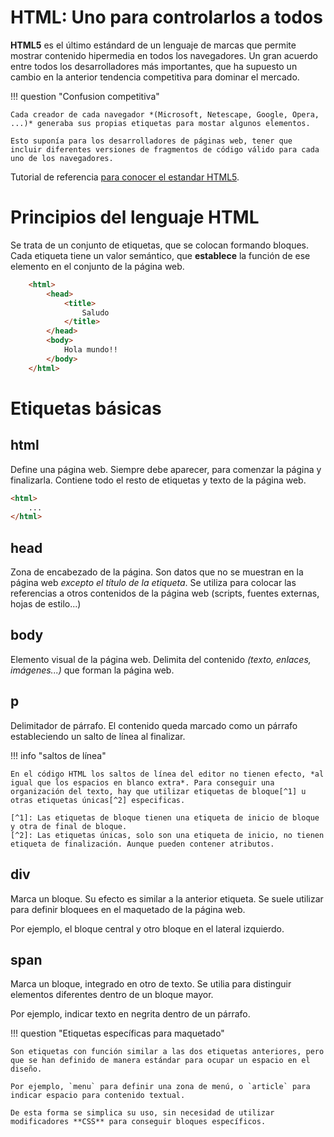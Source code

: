 # HTML: Uno para controlarlos a todos

**HTML5** es el último estándard de un lenguaje de marcas que permite mostrar contenido hipermedia en todos los navegadores. Un gran acuerdo entre todos los desarrolladores más importantes, que ha supuesto un cambio en la anterior tendencia competitiva para dominar el mercado.

!!! question "Confusion competitiva"

    Cada creador de cada navegador *(Microsoft, Netescape, Google, Opera, ...)* generaba sus propias etiquetas para mostar algunos elementos.

    Esto suponía para los desarrolladores de páginas web, tener que incluir diferentes versiones de fragmentos de código válido para cada uno de los navegadores.

Tutorial de referencia [para conocer el estandar HTML5](https://www.w3schools.com/html/).

# Principios del lenguaje HTML

Se trata de un conjunto de etiquetas, que se colocan formando bloques. Cada etiqueta tiene un valor semántico, que **establece** la función de ese elemento en el conjunto de la página web.

``` html
    <html>
        <head>
            <title>
                Saludo
            </title>
        </head>
        <body>
            Hola mundo!!
        </body>
    </html>

```

# Etiquetas básicas

## html

Define una página web. Siempre debe aparecer, para comenzar la página y finalizarla. Contiene todo el resto de etiquetas y texto de la página web. 

``` html
<html>
    ...
</html>
```

## head

Zona de encabezado de la página. Son datos que no se muestran en la página web *excepto el título de la etiqueta*. Se utiliza para colocar las referencias a otros contenidos de la página web (scripts, fuentes externas, hojas de estilo...)

## body

Elemento visual de la página web. Delimita del contenido *(texto, enlaces, imágenes...)* que forman la página web.

## p

Delimitador de párrafo. El contenido queda marcado como un párrafo estableciendo un salto de línea al finalizar.

!!! info "saltos de línea"

    En el código HTML los saltos de línea del editor no tienen efecto, *al igual que los espacios en blanco extra*. Para conseguir una organización del texto, hay que utilizar etiquetas de bloque[^1] u otras etiquetas únicas[^2] especificas.

    [^1]: Las etiquetas de bloque tienen una etiqueta de inicio de bloque y otra de final de bloque.
    [^2]: Las etiquetas únicas, solo son una etiqueta de inicio, no tienen etiqueta de finalización. Aunque pueden contener atributos.

## div

Marca un bloque. Su efecto es similar a la anterior etiqueta. Se suele utilizar para definir bloquees en el maquetado de la página web. 

Por ejemplo, el bloque central y otro bloque en el lateral izquierdo.


## span

Marca un bloque, integrado en otro de texto. Se utilia para distinguir elementos diferentes dentro de un bloque mayor.

Por ejemplo, indicar texto en negrita dentro de un párrafo.

!!! question "Etiquetas específicas para maquetado"

    Son etiquetas con función similar a las dos etiquetas anteriores, pero que se han definido de manera estándar para ocupar un espacio en el diseño.

    Por ejemplo, `menu` para definir una zona de menú, o `article` para indicar espacio para contenido textual.

    De esta forma se simplica su uso, sin necesidad de utilizar modificadores **CSS** para conseguir bloques específicos.